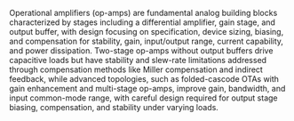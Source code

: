 Operational amplifiers (op-amps) are fundamental analog building blocks characterized by stages including a differential amplifier, gain stage, and output buffer, with design focusing on specification, device sizing, biasing, and compensation for stability, gain, input/output range, current capability, and power dissipation. Two-stage op-amps without output buffers drive capacitive loads but have stability and slew-rate limitations addressed through compensation methods like Miller compensation and indirect feedback, while advanced topologies, such as folded-cascode OTAs with gain enhancement and multi-stage op-amps, improve gain, bandwidth, and input common-mode range, with careful design required for output stage biasing, compensation, and stability under varying loads.

